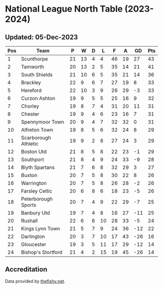 # National League North Table (2023-2024)
## Updated: 05-Dec-2023

| Pos | Team | P | W | D | L | F | A | GD | Pts |
| --- | --- | --- | --- | --- | --- | --- | --- | --- | --- |
| 1 | Scunthorpe | 21 | 13 | 4 | 4 | 46 | 19 | 27 | 43 |
| 2 | Tamworth | 20 | 13 | 2 | 5 | 35 | 14 | 21 | 41 |
| 3 | South Shields | 21 | 10 | 6 | 5 | 35 | 21 | 14 | 36 |
| 4 | Brackley | 22 | 9 | 6 | 7 | 27 | 19 | 8 | 33 |
| 5 | Hereford | 22 | 10 | 3 | 9 | 26 | 29 | -3 | 33 |
| 6 | Curzon Ashton | 19 | 9 | 5 | 5 | 25 | 16 | 9 | 32 |
| 7 | Chorley | 19 | 8 | 7 | 4 | 31 | 20 | 11 | 31 |
| 8 | Chester | 19 | 9 | 4 | 6 | 23 | 16 | 7 | 31 |
| 9 | Spennymoor Town | 20 | 9 | 4 | 7 | 32 | 32 | 0 | 31 |
| 10 | Alfreton Town | 19 | 8 | 5 | 6 | 32 | 24 | 8 | 29 |
| 11 | Scarborough Athletic | 19 | 9 | 2 | 8 | 27 | 24 | 3 | 29 |
| 12 | Boston Utd | 21 | 8 | 5 | 8 | 22 | 23 | -1 | 29 |
| 13 | Southport | 21 | 8 | 4 | 9 | 24 | 33 | -9 | 28 |
| 14 | Blyth Spartans | 21 | 7 | 6 | 8 | 32 | 29 | 3 | 27 |
| 15 | Buxton | 20 | 7 | 5 | 8 | 30 | 22 | 8 | 26 |
| 16 | Warrington | 20 | 7 | 5 | 8 | 26 | 28 | -2 | 26 |
| 17 | Farsley Celtic | 20 | 6 | 8 | 6 | 18 | 23 | -5 | 26 |
| 18 | Peterborough Sports | 20 | 7 | 4 | 9 | 22 | 29 | -7 | 25 |
| 19 | Banbury Utd | 19 | 7 | 4 | 8 | 16 | 27 | -11 | 25 |
| 20 | Rushall | 22 | 6 | 6 | 10 | 28 | 33 | -5 | 24 |
| 21 | Kings Lynn Town | 21 | 5 | 7 | 9 | 24 | 36 | -12 | 22 |
| 22 | Darlington | 20 | 3 | 7 | 10 | 17 | 43 | -26 | 16 |
| 23 | Gloucester | 19 | 3 | 5 | 11 | 17 | 29 | -12 | 14 |
| 24 | Bishop's Stortford | 21 | 4 | 2 | 15 | 19 | 45 | -26 | 14 |

## Accreditation 

Data provided by [thefishy.net](https://www.thefishy.net/).